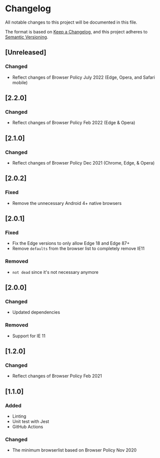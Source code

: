 # Changelog

All notable changes to this project will be documented in this file.

The format is based on [Keep a Changelog](https://keepachangelog.com/en/1.0.0/),
and this project adheres to [Semantic Versioning](https://semver.org/spec/v2.0.0.html).

## [Unreleased]

### Changed

- Reflect changes of Browser Policy July 2022 (Edge, Opera, and Safari mobile)

## [2.2.0]

### Changed

- Reflect changes of Browser Policy Feb 2022 (Edge & Opera)

## [2.1.0]

### Changed

- Reflect changes of Browser Policy Dec 2021 (Chrome, Edge, & Opera)

## [2.0.2]

### Fixed
- Remove the unnecessary Android 4+ native browsers

## [2.0.1]

### Fixed
- Fix the Edge versions to only allow Edge 18 and Edge 87+
- Remove `defaults` from the browser list to completely remove IE11

### Removed
- `not dead` since it's not necessary anymore

## [2.0.0]

### Changed
- Updated dependencies

### Removed
- Support for IE 11

## [1.2.0]

### Changed

- Reflect changes of Browser Policy Feb 2021

## [1.1.0]

### Added

- Linting
- Unit test with Jest
- GitHub Actions


### Changed

- The minimum browserlist based on Browser Policy Nov 2020
